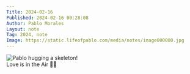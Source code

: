 ```yaml
---
Title: 2024-02-16
Published: 2024-02-16 00:28:08
Author: Pablo Morales
Layout: note
Tag: 2024, note
Image: https://static.lifeofpablo.com/media/notes/image000000.jpg
---
```

<div class="measure db center f5 f4-ns lh-copy">
   <img class="db w-50 mt4 mt5-ns" src="https://static.lifeofpablo.com/media/notes/image000000.jpg" alt="Pablo hugging a skeleton!">
   <div markdown="1">
   Love is in the Air 💞💞
    </div>
</div>
